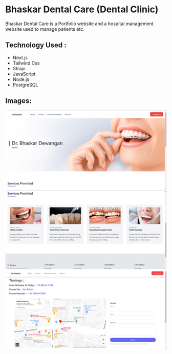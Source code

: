 # Bhaskar Dental Care (Dental Clinic)

Bhaskar Dental Care is a Portfolio website and a hospital management website used to manage patients etc.


## Technology Used :
* Next.js 
* Tailwind Css 
* Strapi 
* JavaScript 
* Node.js 
* PostgreSQL

## Images:
![Index](./dentist/public/index.jpg)
![Index](./dentist/public/afterindex.jpg)
![Index](./dentist/public/form.jpg)




